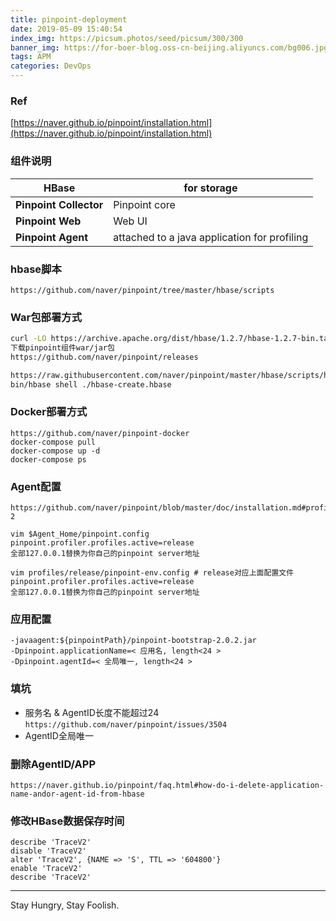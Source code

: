 ```yaml
---
title: pinpoint-deployment
date: 2019-05-09 15:40:54
index_img: https://picsum.photos/seed/picsum/300/300
banner_img: https://for-boer-blog.oss-cn-beijing.aliyuncs.com/bg006.jpg
tags: APM
categories: DevOps
---
```

### Ref
[https://naver.github.io/pinpoint/installation.html](https://naver.github.io/pinpoint/installation.html)

<!-- more -->

### 组件说明
| **HBase**              | for storage                                  |
| ---------------------- | -------------------------------------------- |
| **Pinpoint Collector** | Pinpoint core                                |
| **Pinpoint Web**       | Web UI                                       |
| **Pinpoint Agent**     | attached to a java application for profiling |

### hbase脚本
```
https://github.com/naver/pinpoint/tree/master/hbase/scripts
```

### War包部署方式
```bash
curl -LO https://archive.apache.org/dist/hbase/1.2.7/hbase-1.2.7-bin.tar.gz
下载pinpoint组件war/jar包
https://github.com/naver/pinpoint/releases

https://raw.githubusercontent.com/naver/pinpoint/master/hbase/scripts/hbase-create.hbase
bin/hbase shell ./hbase-create.hbase
```

### Docker部署方式
```
https://github.com/naver/pinpoint-docker
docker-compose pull
docker-compose up -d
docker-compose ps
```

### Agent配置
```
https://github.com/naver/pinpoint/blob/master/doc/installation.md#profiles-2

vim $Agent_Home/pinpoint.config
pinpoint.profiler.profiles.active=release
全部127.0.0.1替换为你自己的pinpoint server地址

vim profiles/release/pinpoint-env.config # release对应上面配置文件pinpoint.profiler.profiles.active=release
全部127.0.0.1替换为你自己的pinpoint server地址
```

### 应用配置
```
-javaagent:${pinpointPath}/pinpoint-bootstrap-2.0.2.jar
-Dpinpoint.applicationName=< 应用名, length<24 >
-Dpinpoint.agentId=< 全局唯一, length<24 >
```

### 填坑
- 服务名 & AgentID长度不能超过24 `https://github.com/naver/pinpoint/issues/3504`
- AgentID全局唯一

### 删除AgentID/APP
```
https://naver.github.io/pinpoint/faq.html#how-do-i-delete-application-name-andor-agent-id-from-hbase
```

### 修改HBase数据保存时间
```
describe 'TraceV2'
disable 'TraceV2'
alter 'TraceV2', {NAME => 'S', TTL => '604800'}
enable 'TraceV2'
describe 'TraceV2'
```

---

Stay Hungry, Stay Foolish.